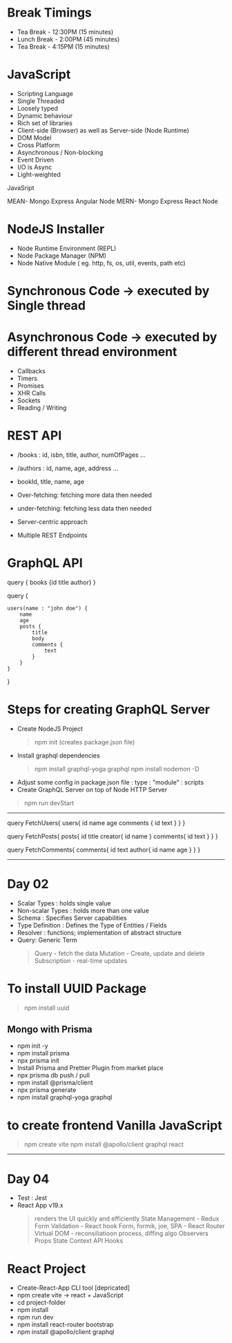 # Break Timings

- Tea Break - 12:30PM (15 minutes)
- Lunch Break - 2:00PM (45 minutes)
- Tea Break - 4:15PM (15 minutes)

# JavaScript

- Scripting Language
- Single Threaded
- Loosely typed
- Dynamic behaviour
- Rich set of libraries
- Client-side (Browser) as well as Server-side (Node Runtime)
- DOM Model
- Cross Platform
- Asynchronous / Non-blocking
- Event Driven
- I/O is Async
- Light-weighted

JavaSript

MEAN- Mongo Express Angular Node
MERN- Mongo Express React Node

# NodeJS Installer

- Node Runtime Environment (REPL)
- Node Package Manager (NPM)
- Node Native Module ( eg. http, fs, os, util, events, path etc)

# Synchronous Code -> executed by Single thread

# Asynchronous Code -> executed by different thread environment

- Callbacks
- Timers
- Promises
- XHR Calls
- Sockets
- Reading / Writing

# REST API

- /books : id, isbn, title, author, numOfPages ...
- /authors : id, name, age, address ...

- bookId, title, name, age

- Over-fetching: fetching more data then needed
- under-fetching: fetching less data then needed
- Server-centric approach
- Multiple REST Endpoints

# GraphQL API

query {
books {id title author}
}

query {

    users(name : "john doe") {
        name
        age
        posts {
            title
            body
            comments {
                text
            }
        }
    }

}

# Steps for creating GraphQL Server

- Create NodeJS Project
  > npm init (creates package.json file)
- Install graphql dependencies
  > npm install graphql-yoga graphql
  > npm install nodemon -D
- Adjust some config in package.json file
  : type : "module"
  : scripts
- Create GraphQL Server on top of Node HTTP Server

> npm run devStart

---

query FetchUsers{
users{
id
name
age
comments
{
id
text
}
}
}

query FetchPosts{
posts{
id
title
creator{
id
name
}
comments{
id
text
}
}
}

query FetchComments{
comments{
id
text
author{
id
name
age
}
}
}

---

# Day 02

- Scalar Types : holds single value
- Non-scalar Types : holds more than one value
- Schema : Specifies Server capabilities
- Type Definition : Defines the Type of Entities / Fields
- Resolver : functions; implementation of abstract structure
- Query: Generic Term
  > Query - fetch the data
  > Mutation - Create, update and delete
  > Subscription - real-time updates

# To install UUID Package

> npm install uuid

## Mongo with Prisma

- npm init -y
- npm install prisma
- npx prisma init
- Install Prisma and Prettier Plugin from market place
- npx prisma db push / pull
- npm install @prisma/client
- npx prisma generate
- npm install graphql-yoga graphql

# to create frontend Vanilla JavaScript

> npm create vite
> npm install @apollo/client graphql react

---

# Day 04

- Test : Jest
- React App v19.x
  > renders the UI quickly and efficiently
  > State Management - Redux
  > Form Validation - React hook Form, formik, joe,
  > SPA - React Router
  > Virtual DOM - reconsiliatioon process, diffing algo
  > Observers
  > Props
  > State
  > Context API
  > Hooks

# React Project

- Create-React-App CLI tool [depricated]
- npm create vite -> react + JavaScript
- cd project-folder
- npm install
- npm run dev
- npm install react-router bootstrap
- npm install @apollo/client graphql
